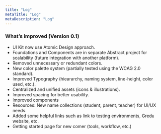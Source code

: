 ```yaml
---
title: "Log"
metaTitle: "Log"
metaDescription: "Log"
---
```


### What’s improved (Version 0.1)

- UI Kit now use Atomic Design approach.
- Foundations and Components are in separate Abstract project for scalability (future integration with another platform).
- Removed unnecessary or redundant colors.
- New color palette system (partially tested using the WCAG 2.0 standard).
- Improved Typography (hieararchy, naming system, line-height, color used, etc.).
- Centralized and unified assets (icons & illustrations).
- Improved spacing for better usability.
- Improved components
- Resources: New name collections (student, parent, teacher) for UI/UX needs
- Added some helpful links such as link to testing environments, Gredu website, etc.
- Getting started page for new comer (tools, workflow, etc.)